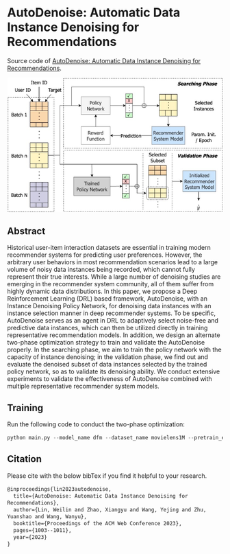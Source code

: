 # AutoDenoise: Automatic Data Instance Denoising for Recommendations

Source code of [AutoDenoise: Automatic Data Instance Denoising for Recommendations](https://doi.org/10.1145/3543507.3583339).

![](/AutoDenoise.jpg)

## Abstract

Historical user-item interaction datasets are essential in training modern recommender systems for predicting user preferences. However, the arbitrary user behaviors in most recommendation scenarios lead to a large volume of noisy data instances being recorded, which cannot fully represent their true interests. While a large number of denoising studies are emerging in the recommender system community, all of them suffer from highly dynamic data distributions. In this paper, we propose a Deep Reinforcement Learning (DRL) based framework, AutoDenoise, with an Instance Denoising Policy Network, for denoising data instances with an instance selection manner in deep recommender systems. To be specific, AutoDenoise serves as an agent in DRL to adaptively select noise-free and predictive data instances, which can then be utilized directly in training representative recommendation models. In addition, we design an alternate two-phase optimization strategy to train and validate the AutoDenoise properly. In the searching phase, we aim to train the policy network with the capacity of instance denoising; in the validation phase, we find out and evaluate the denoised subset of data instances selected by the trained policy network, so as to validate its denoising ability. We conduct extensive experiments to validate the effectiveness of AutoDenoise combined with multiple representative recommender system models.

## Training

Run the following code to conduct the two-phase optimization:

``` python
python main.py --model_name dfm --dataset_name movielens1M --pretrain_epoch 4 --select_ratio 0.98
```

## Citation

Please cite with the below bibTex if you find it helpful to your research.
```
@inproceedings{lin2023autodenoise,
  title={AutoDenoise: Automatic Data Instance Denoising for Recommendations},
  author={Lin, Weilin and Zhao, Xiangyu and Wang, Yejing and Zhu, Yuanshao and Wang, Wanyu},
  booktitle={Proceedings of the ACM Web Conference 2023},
  pages={1003--1011},
  year={2023}
}
```
